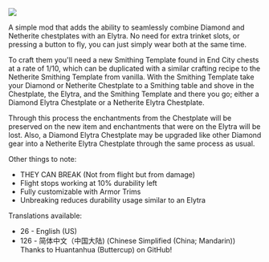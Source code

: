 [![](https://img.shields.io/curseforge/dt/985131?logo=curseforge&logoColor=342d29&label=Downloads%3A&labelColor=%23F16436&color=342d29)](https://www.curseforge.com/minecraft/mc-mods/elytra-chestplates)

A simple mod that adds the ability to seamlessly combine Diamond and Netherite chestplates with an Elytra. No need for extra trinket slots, or pressing a button to fly, you can just simply wear both at the same time.

To craft them you'll need a new Smithing Template found in End City chests at a rate of 1/10, which can be duplicated with a similar crafting recipe to the Netherite Smithing Template from vanilla. With the Smithing Template take your Diamond or Netherite Chestplate to a Smithing table and shove in the Chestplate, the Elytra, and the Smithing Template and there you go; either a Diamond Elytra Chestplate or a Netherite Elytra Chestplate.

Through this process the enchantments from the Chestplate will be preserved on the new item and enchantments that were on the Elytra will be lost. Also, a Diamond Elytra Chestplate may be upgraded like other Diamond gear into a Netherite Elytra Chestplate through the same process as usual.

Other things to note:

* THEY CAN BREAK (Not from flight but from damage)
* Flight stops working at 10% durability left
* Fully customizable with Armor Trims
* Unbreaking reduces durability usage similar to an Elytra

Translations available:
* 26 - English (US)
* 126 - 简体中文（中国大陆) (Chinese Simplified (China; Mandarin)) Thanks to Huantanhua (Buttercup) on GitHub!
